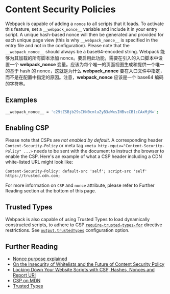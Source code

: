 # Content Security Policies

Webpack is capable of adding a `nonce` to all scripts that it loads. To activate this feature, set a `__webpack_nonce__` variable and include it in your entry script. A unique hash-based nonce will then be generated and provided for each unique page view (this is why `__webpack_nonce__` is specified in the entry file and not in the configuration). Please note that the `__webpack_nonce__` should always be a base64-encoded string.
Webpack 能够为其加载的所有脚本添加 nonce。要启用此功能，需要在引入的入口脚本中设置一个 **webpack_nonce** 变量。应该为每个唯一的页面视图生成和提供一个唯一的基于 hash 的 nonce，这就是为什么 **webpack_nonce** 要在入口文件中指定，而不是在配置中指定的原因。注意，**webpack_nonce** 应该是一个 base64 编码的字符串。

## Examples

```sh
__webpack_nonce__ = 'c29tZSBjb29sIHN0cmluZyB3aWxsIHBvcCB1cCAxMjM=';
```

## Enabling CSP

Please note that CSPs are _not enabled by default_. A corresponding header `Content-Security-Policy` or meta tag `<meta http-equiv="Content-Security-Policy" ...>` needs to be sent with the document to instruct the browser to enable the CSP. Here's an example of what a CSP header including a CDN white-listed URL might look like:

```shell
Content-Security-Policy: default-src 'self'; script-src 'self'
https://trusted.cdn.com;
```

For more information on `CSP` and `nonce` attribute, please refer to Further Reading section at the bottom of this page.

## Trusted Types

Webpack is also capable of using Trusted Types to load dynamically constructed scripts, to adhere to CSP [`require-trusted-types-for`](https://developer.mozilla.org/en-US/docs/Web/HTTP/Headers/Content-Security-Policy/require-trusted-types-for) directive restrictions. See [`output.trustedTypes`](https://webpack.js.org/configuration/output/#outputtrustedtypes) configuration option.

## Further Reading

- [Nonce purpose explained](https://stackoverflow.com/questions/42922784/what-s-the-purpose-of-the-html-nonce-attribute-for-script-and-style-elements)
- [On the Insecurity of Whitelists and the Future of Content Security Policy](https://ai.google/research/pubs/pub45542)
- [Locking Down Your Website Scripts with CSP, Hashes, Nonces and Report URI](https://www.troyhunt.com/locking-down-your-website-scripts-with-csp-hashes-nonces-and-report-uri/)
- [CSP on MDN](https://developer.mozilla.org/en-US/docs/Web/HTTP/CSP)
- [Trusted Types](https://web.dev/trusted-types)
